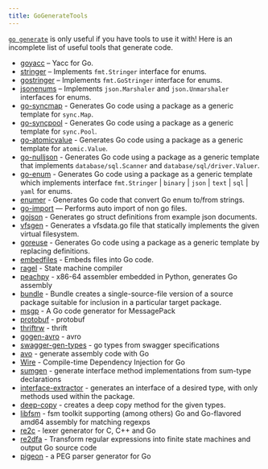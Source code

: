 ```yaml
---
title: GoGenerateTools
---
```


[`go generate`](https://go.dev/blog/generate) is only useful if you have tools to use it with! Here is an incomplete list of useful tools that generate code.

* [goyacc](https://pkg.go.dev/golang.org/x/tools/cmd/goyacc) – Yacc for Go.
* [stringer](https://pkg.go.dev/golang.org/x/tools/cmd/stringer) – Implements `fmt.Stringer` interface for enums.
* [gostringer](https://pkg.go.dev/github.com/sourcegraph/gostringer) – Implements `fmt.GoStringer` interface for enums.
* [jsonenums](https://github.com/campoy/jsonenums) – Implements `json.Marshaler` and `json.Unmarshaler` interfaces for enums.
* [go-syncmap](https://pkg.go.dev/github.com/searKing/golang/tools/cmd/go-syncmap) - Generates Go code using a package as a generic template for `sync.Map`.
* [go-syncpool](https://pkg.go.dev/github.com/searKing/golang/tools/cmd/go-syncpool) - Generates Go code using a package as a generic template for `sync.Pool`.
* [go-atomicvalue](https://pkg.go.dev/github.com/searKing/golang/tools/cmd/go-atomicvalue) - Generates Go code using a package as a generic template for `atomic.Value`.
* [go-nulljson](https://pkg.go.dev/github.com/searKing/golang/tools/cmd/go-nulljson) - Generates Go code using a package as a generic template that implements `database/sql.Scanner` and `database/sql/driver.Valuer`.
* [go-enum](https://pkg.go.dev/github.com/searKing/golang/tools/cmd/go-enum) - Generates Go code using a package as a generic template which implements interface `fmt.Stringer` | `binary` | `json` | `text` | `sql` | `yaml` for enums.
* [enumer](https://pkg.go.dev/github.com/alvaroloes/enumer) - Generates Go code that convert Go enum to/from strings.
* [go-import](https://pkg.go.dev/github.com/searKing/golang/tools/cmd/go-import) — Performs auto import of non go files.
* [gojson](https://github.com/ChimeraCoder/gojson) - Generates go struct definitions from example json documents.
* [vfsgen](https://github.com/shurcooL/vfsgen) - Generates a vfsdata.go file that statically implements the given virtual filesystem.
* [goreuse](https://github.com/dc0d/goreuse) - Generates Go code using a package as a generic template by replacing definitions.
* [embedfiles](https://4d63.com/embedfiles) - Embeds files into Go code.
* [ragel](https://www.colm.net/open-source/ragel/) - State machine compiler
* [peachpy](https://github.com/Maratyszcza/PeachPy) - x86-64 assembler embedded in Python, generates Go assembly
* [bundle](https://pkg.go.dev/golang.org/x/tools/cmd/bundle) - Bundle creates a single-source-file version of a source package suitable for inclusion in a particular target package.
* [msgp](https://github.com/tinylib/msgp) - A Go code generator for MessagePack
* [protobuf](https://github.com/golang/protobuf) - protobuf
* [thriftrw](https://github.com/thriftrw/thriftrw-go) - thrift
* [gogen-avro](https://github.com/actgardner/gogen-avro) - avro
* [swagger-gen-types](https://github.com/dnephin/swagger-gen-types) - go types from swagger specifications
* [avo](https://github.com/mmcloughlin/avo) - generate assembly code with Go
* [Wire](https://github.com/google/wire) - Compile-time Dependency Injection for Go
* [sumgen](https://github.com/smasher164/sumgen) - generate interface method implementations from sum-type declarations
* [interface-extractor](https://github.com/urandom/interface-extractor) - generates an interface of a desired type, with only methods used within the package.
* [deep-copy](https://github.com/globusdigital/deep-copy) - creates a deep copy method for the given types.
* [libfsm](https://github.com/katef/libfsm) - fsm toolkit supporting (among others) Go and Go-flavored amd64 assembly for matching regexps
* [re2c](https://re2c.org/index.html) - lexer generator for C, C++ and Go
* [re2dfa](https://gitlab.com/opennota/re2dfa) - Transform regular expressions into finite state machines and output Go source code
* [pigeon](https://github.com/mna/pigeon) - a PEG parser generator for Go



